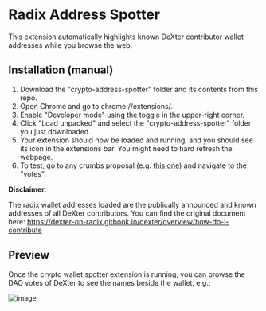 # Radix Address Spotter

This extension automatically highlights known DeXter contributor wallet addresses while you browse the web.

## Installation (manual)

1. Download the "crypto-address-spotter" folder and its contents from this repo.
2. Open Chrome and go to chrome://extensions/.
3. Enable "Developer mode" using the toggle in the upper-right corner.
4. Click "Load unpacked" and select the "crypto-address-spotter" folder you just downloaded.
5. Your extension should now be loaded and running, and you should see its icon in the extensions bar. You might need to hard refresh the webpage.
6. To test, go to any crumbs proposal (e.g. [this one](https://www.crumbsup.io/#proposal?id=f7bf5bcc-dafd-4aa0-8d18-1754f2aa7b46)) and navigate to the "votes".


**Disclaimer**:

The radix wallet addresses loaded are the publically announced and known addresses of all DeXter contributors. You can find the original document here:
https://dexter-on-radix.gitbook.io/dexter/overview/how-do-i-contribute

## Preview

Once the crypto wallet spotter extension is running, you can browse the DAO votes of DeXter to see the names beside the wallet, e.g.:

![image](https://github.com/user-attachments/assets/44716f4b-fba6-4d4a-8937-749453cbd1f8)


